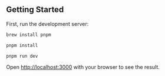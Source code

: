 ## Getting Started

First, run the development server:

```bash
brew install pnpm

pnpm install

pnpm run dev

```

Open [http://localhost:3000](http://localhost:3000) with your browser to see the result.


